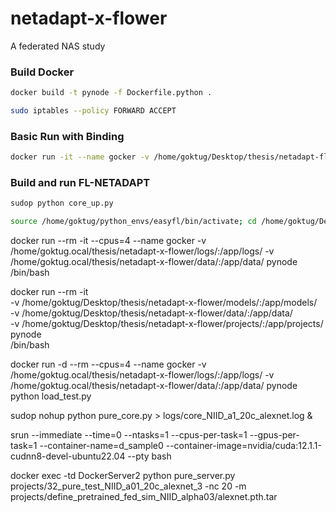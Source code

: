 # netadapt-x-flower
A federated NAS study

### Build Docker
```bash
docker build -t pynode -f Dockerfile.python .
```

```bash
sudo iptables --policy FORWARD ACCEPT
```

### Basic Run with Binding
```bash
docker run -it --name gocker -v /home/goktug/Desktop/thesis/netadapt-fl-docker/models/:/app/models/ pynode /bin/bash
```

### Build and run FL-NETADAPT
```bash
sudop python core_up.py
```

```bash
source /home/goktug/python_envs/easyfl/bin/activate; cd /home/goktug/Desktop/thesis/netadapt-x-flower/
```


docker run --rm -it --cpus=4 --name gocker -v /home/goktug.ocal/thesis/netadapt-x-flower/logs/:/app/logs/ -v /home/goktug.ocal/thesis/netadapt-x-flower/data/:/app/data/ pynode /bin/bash


docker run --rm -it \
    -v /home/goktug/Desktop/thesis/netadapt-x-flower/models/:/app/models/ \
    -v /home/goktug/Desktop/thesis/netadapt-x-flower/data/:/app/data/ \
    -v /home/goktug/Desktop/thesis/netadapt-x-flower/projects/:/app/projects/ \
    pynode \
    /bin/bash


docker run -d --rm --cpus=4 --name gocker -v /home/goktug.ocal/thesis/netadapt-x-flower/logs/:/app/logs/ -v /home/goktug.ocal/thesis/netadapt-x-flower/data/:/app/data/ pynode python load_test.py


sudop nohup python pure_core.py > logs/core_NIID_a1_20c_alexnet.log &

srun --immediate --time=0 --ntasks=1 --cpus-per-task=1 --gpus-per-task=1 --container-name=d_sample0 --container-image=nvidia/cuda:12.1.1-cudnn8-devel-ubuntu22.04 --pty bash

docker exec -td DockerServer2 python pure_server.py projects/32_pure_test_NIID_a01_20c_alexnet_3 -nc 20 -m projects/define_pretrained_fed_sim_NIID_alpha03/alexnet.pth.tar